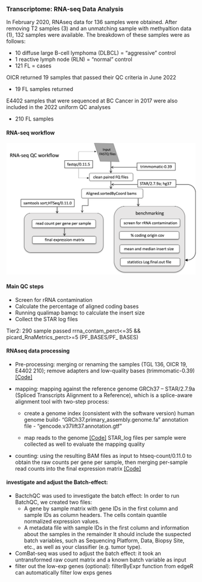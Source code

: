 
### Transcriptome: RNA-seq Data Analysis

In February 2020, RNAseq data for 136 samples were obtained. After removing T2 samples (3) and an unmatching sample with methyaltion data (1), 132 samples were available.  The breakdown of these samples were as follows:
- 10 diffuse large B-cell lymphoma (DLBCL) = “aggressive” control
- 1 reactive lymph node (RLN) = “normal” control
- 121 FL = cases

OICR returned 19 samples that passed their QC criteria in June 2022
- 19 FL samples returned

E4402 samples that were sequenced at BC Cancer in 2017 were also included in the 2022 uniform QC analyses
- 210 FL samples

#### RNA-seq workflow

<img src="RNAseq_2024_QC.png" alt="RNAseq_2024_QC" width="600"/>

#### Main QC steps

- Screen for rRNA contamination
- Calculate the percentage of aligned coding bases
- Running qualimap bamqc to calculate the insert size
- Collect the STAR log files

Tier2: 290 sample passed
rrna_contam_perct<=35 &&
picard_RnaMetrics_perct>=5 (PF_BASES/PF_ BASES)


#### RNAseq data processing

- Pre-processing: merging or renaming the samples (TGL 136, OICR 19, E4402 210); remove adapters and low-quality bases (trimmomatic-0.39) [[Code]](001_trimmomatic-0.39-2_conda_QC_parallel.sh)
- mapping: mapping against the reference genome GRCh37 – STAR/2.7.9a (Spliced Transcripts Alignment to a Reference), which is a splice-aware alignment tool with two-step process: 

  - create a genome index (consistent with the software version)
human genome build- “GRCh37.primary_assembly.genome.fa”
annotation file  - “gencode.v37lift37.annotation.gtf”

  - map reads to the genome
[[Code]](002_STAR_parallel_sbatch_v37.sh)
STAR_log files per sample were collected as well to evaluate the mapping quality
- counting: using the resulting BAM files as input to htseq-count/0.11.0 to obtain the raw counts per gene per sample, then merging per-sample read counts into the final expression matrix [[Code]](003_htseq_parallel_sbatch_v3_grch37.sh)


#### investigate and adjust the Batch-effect:
- BactchQC was used to investigate the batch effect: In order to run BatchQC, we created two files:
  - A gene by sample matrix with gene IDs in the first column and sample IDs as column headers. The cells contain quantile normalized expression values.
  - A metadata file with sample IDs in the first column and information about the samples in the remainder It should include the suspected batch variables, such as Sequencing Platform, Data, Biopsy Site, etc., as well as your classifier (e.g. tumor type).
- ComBat-seq was used to adjust the batch effect: it took an untransformed raw count matrix and a known batch variable as input
- filter out the low-exp genes (optional): filterByExpr function from edgeR can automatically filter low exps genes
